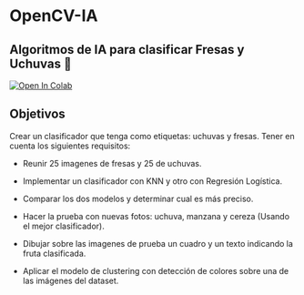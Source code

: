 # OpenCV-IA

## Algoritmos de IA para clasificar Fresas y Uchuvas 🍓

<a href="https://colab.research.google.com/drive/1i0srXVyX3fYZJoem1Bk-NFgT270R__OI?usp=sharing" target="_parent"><img src="https://colab.research.google.com/assets/colab-badge.svg" alt="Open In Colab"/></a>

## Objetivos

Crear un clasificador que tenga como etiquetas: uchuvas y fresas.
Tener en cuenta los siguientes requisitos:

- Reunir 25 imagenes de fresas y 25 de uchuvas.

- Implementar un clasificador con KNN y otro con Regresión Logística.

- Comparar los dos modelos y determinar cual es más preciso.

- Hacer la prueba con nuevas fotos: uchuva, manzana y cereza (Usando
  el mejor clasificador).

- Dibujar sobre las imagenes de prueba un cuadro y un texto indicando
  la fruta clasificada.

- Aplicar el modelo de clustering con detección de colores sobre
  una de las imágenes del dataset.
